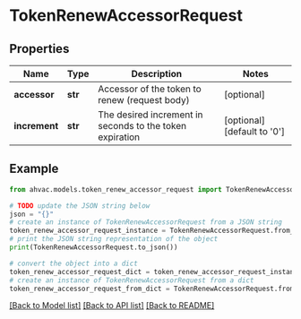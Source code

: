 # TokenRenewAccessorRequest


## Properties

Name | Type | Description | Notes
------------ | ------------- | ------------- | -------------
**accessor** | **str** | Accessor of the token to renew (request body) | [optional] 
**increment** | **str** | The desired increment in seconds to the token expiration | [optional] [default to '0']

## Example

```python
from ahvac.models.token_renew_accessor_request import TokenRenewAccessorRequest

# TODO update the JSON string below
json = "{}"
# create an instance of TokenRenewAccessorRequest from a JSON string
token_renew_accessor_request_instance = TokenRenewAccessorRequest.from_json(json)
# print the JSON string representation of the object
print(TokenRenewAccessorRequest.to_json())

# convert the object into a dict
token_renew_accessor_request_dict = token_renew_accessor_request_instance.to_dict()
# create an instance of TokenRenewAccessorRequest from a dict
token_renew_accessor_request_from_dict = TokenRenewAccessorRequest.from_dict(token_renew_accessor_request_dict)
```
[[Back to Model list]](../README.md#documentation-for-models) [[Back to API list]](../README.md#documentation-for-api-endpoints) [[Back to README]](../README.md)


